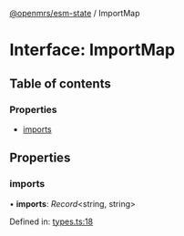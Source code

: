 [@openmrs/esm-state](../API.md) / ImportMap

# Interface: ImportMap

## Table of contents

### Properties

- [imports](importmap.md#imports)

## Properties

### imports

• **imports**: *Record*<string, string\>

Defined in: [types.ts:18](https://github.com/openmrs/openmrs-esm-core/blob/master/packages/esm-state/src/types.ts#L18)
